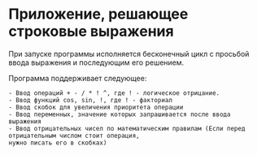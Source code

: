 # Приложение, решающее строковые выражения

При запуске программы исполняется бесконечный цикл с просьбой ввода выражения и последующим его решением.

Программа поддерживает следующее:
    
    - Ввод операций + - / * ! ^, где ! - логическое отрицание.
    - Ввод функций cos, sin, !, где ! - факториал
    - Ввод скобок для увеличения приоритета операции
    - Ввод переменных, значение которых запрашивается после ввода выражения
    - Ввод отрицательных чисел по математическим правилам (Если перед отрицательным числом стоит операция, 
    нужно писать его в скобках)


